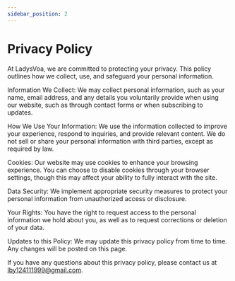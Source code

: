 ```yaml
---
sidebar_position: 2
---
```


# Privacy Policy

At LadysVoa, we are committed to protecting your privacy. This policy outlines how we collect, use, and safeguard your personal information.

Information We Collect:
We may collect personal information, such as your name, email address, and any details you voluntarily provide when using our website, such as through contact forms or when subscribing to updates.

How We Use Your Information:
We use the information collected to improve your experience, respond to inquiries, and provide relevant content. We do not sell or share your personal information with third parties, except as required by law.

Cookies:
Our website may use cookies to enhance your browsing experience. You can choose to disable cookies through your browser settings, though this may affect your ability to fully interact with the site.

Data Security:
We implement appropriate security measures to protect your personal information from unauthorized access or disclosure.

Your Rights:
You have the right to request access to the personal information we hold about you, as well as to request corrections or deletion of your data.

Updates to this Policy:
We may update this privacy policy from time to time. Any changes will be posted on this page.

If you have any questions about this privacy policy, please contact us at lby124111999@gmail.com.